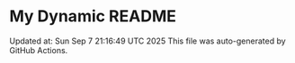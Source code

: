 # My Dynamic README
Updated at: Sun Sep  7 21:16:49 UTC 2025
This file was auto-generated by GitHub Actions.
